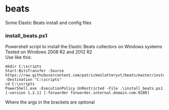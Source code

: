 # beats
Some Elastic Beats install and config files

### install_beats.ps1
Powershell script to install the Elastic Beats collectors on Windows systems<br>
Tested on Windows 2008 R2 and 2012 R2<br>
Use like this:<br>
```
mkdir C:\scripts
Start-BitsTransfer -Source https://raw.githubusercontent.com/patrickmslatteryvt/beats/master/install_beats.ps1 -Destination "C:\scripts"
cd C:\scripts
PowerShell.exe -ExecutionPolicy UnRestricted -File .\install_beats.ps1 [-version 1.2.1] [-forwarder forwarder.internal.domain.com:9200]
```
Where the args in the brackets are optional
